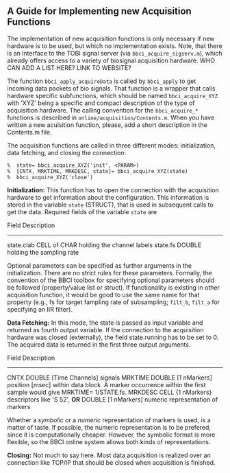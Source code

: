A Guide for Implementing new Acquisition Functions
--------------------------------------------------

The implementation of new acquisition functions is only necessary if new
hardware is to be used, but which no implementation exists. Note, that
there is an interface to the TOBI signal server (via
`bbci_acquire_sigserv.m`), which already offers access to a
variety of biosignal acquisition hardware. WHO CAN ADD A LIST HERE? LINK
TO WEBSITE?

The function `bbci_apply_acquireData` is called by
`bbci_apply` to get incoming data packets of bio signals.
That function is a wrapper that calls hardware specific subfunctions,
which should be named `bbci_acquire_XYZ` with 'XYZ' being a
specific and compact description of the type of acquisition hardware.
The calling convention for the `bbci_acquire_*` functions is
described in `online/acquisition/Contents.m`. When you have
written a new acuisition function, please, add a short description in
the Contents.m file.

The acquisition functions are called in three different modes:
initialization, data fetching, and closing the connection:



	%  state= bbci_acquire_XYZ('init', <PARAM>)
	%  [CNTX, MRKTIME, MRKDESC, state]= bbci_acquire_XYZ(state)
	%  bbci_acquire_XYZ('close')

**Initialization:** This function has to open the connection with the
acquisition hardware to get information about the configuration. This
information is stored in the variable `state` (STRUCT), that
is used in subsequent calls to get the data. Required fields of the
variable `state` are

Field       Description
----------- ------------
state.clab  CELL of CHAR holding the channel labels
state.fs    DOUBLE holding the sampling rate

Optional parameters can be specified as further arguments in the
initialization. There are no strict rules for these parameters.
Formally, the convention of the BBCI toolbox for specifying optional
parameters should be followed (property/value list or struct). If
functionality is existing in other acquisition function, it would be good
to use the same name for that property (e.g., fs for target
fampling rate of subsampling; `filt_b`, `filt_a`
for specifying an IIR filter).

**Data Fetching:** In this mode, the state is passed as
input variable and returned as fourth output variable. If the connection
to the acquisition hardware was closed (externally), the field
state.running has to be set to 0. The acquired
data is returned in the first three output arguments.

Field    Description
-------- ----------------
CNTX     DOUBLE [Time Channels] signals
MRKTIME  DOUBLE [1 nMarkers] position [msec] within data block. A marker occurrence within the first sample would give MRKTIME= 1/STATE.fs.
MRKDESC  CELL {1 nMarkers} descriptors like 'S 52', **OR** DOUBLE [1 nMarkers] numeric representation of markers

Whether a *symbolic* or a *numeric* representation of markers is used,
is a matter of taste. If possible, the numeric representation is to be
prefered, since it is computationally cheaper. However, the symbolic
format is more flexible, so the BBCI online system allows both kinds of
representations.

**Closing:** Not much to say here. Most data acquisition is realized
over an connection like TCP/IP that should be closed when acquisition is
finished.

